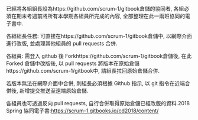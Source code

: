 已經將各組組長設為https://github.com/scrum-1/gitbook倉儲的協同者, 各組必須在期末考週前將所有本學期各組員所完成的內容, 全部整理在此一兩班協同的電子書中.

各組組長任務: 可直接在https://github.com/scrum-1/gitbook倉儲中, 以網際介面進行改版, 並處理其他組員的 pull requests 合併.

各組員: 需登入 github 後 Forkhttps://github.com/scrum-1/gitbook倉儲後, 在此 Forked 倉儲中改版後, 以 pull requests 將版本在原始倉儲https://github.com/scrum-1/gitbook中, 請組長拉回原始倉儲合併.

若版本無法在網際介面中合併, 則組長必須根據 Github 指示, 以 git 指令在近端合併後, 新增提交推送至遠端原始倉儲.

各組員也可透過反向 pull requests, 自行合併取得原始倉儲已經改版的資料.2018 Spring 協同電子書:https://scrum-1.gitbooks.io/cd2018/content/
